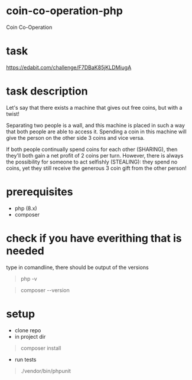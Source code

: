 # coin-co-operation-php
Coin Co-Operation

# task 
https://edabit.com/challenge/F7DBaK85jKLDMiugA

# task description
Let's say that there exists a machine that gives out free coins, but with a twist!

Separating two people is a wall, and this machine is placed in such a way that both people are able to access it. Spending a coin in this machine will give the person on the other side 3 coins and vice versa.

If both people continually spend coins for each other (SHARING), then they'll both gain a net profit of 2 coins per turn. However, there is always the possibility for someone to act selfishly (STEALING): they spend no coins, yet they still receive the generous 3 coin gift from the other person!

# prerequisites
- php (8.x)
- composer

# check if you have everithing that is needed
type in comandline, there should be output of the versions
> php -v

> composer --version


# setup
- clone repo
- in project dir
> composer install
- run tests
> ./vendor/bin/phpunit
